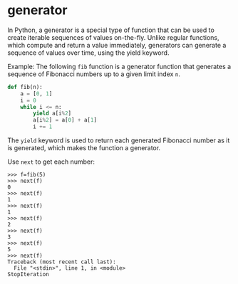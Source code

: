 # generator

In Python, a generator is a special type of function that can be used to create iterable sequences of values on-the-fly. Unlike regular functions, which compute and return a value immediately, generators can generate a sequence of values over time, using the yield keyword.

Example: The following `fib` function is a generator function that generates a sequence of Fibonacci numbers up to a given limit index `n`.

```python
def fib(n):
    a = [0, 1]
    i = 0
    while i <= n:
        yield a[i%2]
        a[i%2] = a[0] + a[1]
        i += 1
```

The `yield` keyword is used to return each generated Fibonacci number as it is generated, which makes the function a generator.

Use `next` to get each number:

```shell
>>> f=fib(5)
>>> next(f)
0
>>> next(f)
1
>>> next(f)
1
>>> next(f)
2
>>> next(f)
3
>>> next(f)
5
>>> next(f)
Traceback (most recent call last):
  File "<stdin>", line 1, in <module>
StopIteration
```